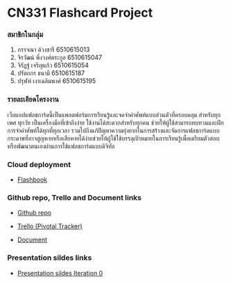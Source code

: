 # CN331 Flashcard Project

### สมาชิกในกลุ่ม

1. กรรจณา ด้วงชารี 6510615013
1. จิรวัฒน์ พึ่งวงศ์ตระกูล 6510615047
1. จิรัฏฐ์ เจริญแก้ว 6510615054
1. ปรัตถกร ธนามี 6510615187
1. ปรุฬห์ เงาเฉลิมพงศ์ 6510615195

### รายละเอียดโครงงาน

เว็บแอปแฟลชการ์ดนี้เป็นแพลตฟอร์มการเรียนรู้และจดจำคำศัพท์แบบส่วนตัวที่ครอบคลุม สำหรับทุกเพศ ทุกวัย เป็นเครื่องมือที่เข้าถึงง่าย ใช้งานได้สะดวกสำหรับทุกคน ช่วยให้ผู้ใช้สามารถทบทวนและฝึกการจำคำศัพท์ได้ทุกที่ทุกเวลา รวมไปถึงแก้ปัญหาความยุ่งยากในการสร้างและจัดการแฟลชการ์ดแบบกระดาษที่อาจสูญหายหรือเสียหายได้ง่ายช่วยให้ผู้ใช้ใช้บรรลุเป้าหมายในการเรียนรู้เพื่อเตรียมตัวสอบหรือพัฒนาตนเองผ่านการใช้แฟลชการ์ดแบบดิจิทัล

### Cloud deployment

- [Flashbook](https://flashbook.pythonanywhere.com)

### Github repo, Trello and Document links

- [Github repo](https://github.com/6510615047/CN331Project.github.io)

- [Trello (Pivotal Tracker)](https://trello.com/b/5YABm7nL/flashbook-board)

- [Document](https://docs.google.com/document/d/1er6FhLIjA15bvJsXNkVrvJ4ipueN2B2I_awsXeoXCII/edit?usp=sharing)

### Presentation sildes links

- [Presentation sildes Iteration 0](https://www.canva.com/design/DAGVz-E2cbk/3upQeD2VQlR1wVT2SjJEfw/view?utm_content=DAGVz-E2cbk&utm_campaign=designshare&utm_medium=link&utm_source=editor)
